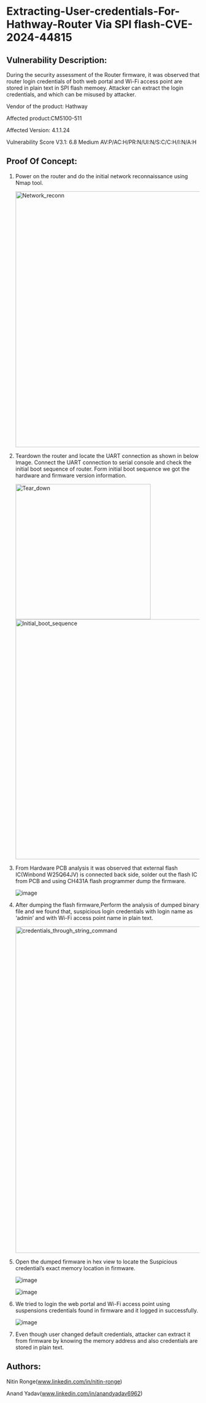# Extracting-User-credentials-For-Hathway-Router Via SPI flash-CVE-2024-44815

## Vulnerability Description:
During the security assessment of the Router firmware, it was observed that router login credentials of both web portal and Wi-Fi access point 
are stored in plain text in SPI flash memoey. Attacker can extract the login credentials, and which can be misused by attacker.

Vendor of the product: Hathway 

Affected product:CM5100-511

Affected Version: 4.1.1.24

Vulnerability Score V3.1: 6.8 Medium AV:P/AC:H/PR:N/UI:N/S:C/C:H/I:N/A:H

## Proof Of Concept:
1. Power on the router and  do the initial network reconnaissance using Nmap tool.
   
   <img width="666" alt="Network_reconn" src="https://github.com/user-attachments/assets/3df2a170-693b-4647-aedb-2a2ca5c82aea">



2. Teardown the  router  and locate the UART connection as shown in below Image.
   Connect the UART connection to serial console and check the initial boot sequence of router.
   Form initial boot sequence we got the hardware and firmware version information.

   <img width="352" alt="Tear_down" src="https://github.com/user-attachments/assets/21f1b287-a1af-4c09-af81-eed683db8b4c">
   

   <img width="625" alt="Initial_boot_sequence" src="https://github.com/user-attachments/assets/5c5b2dd9-6042-422f-80ec-f2abe13cf309">

3. From Hardware PCB analysis it was observed that external flash IC(Winbond W25Q64JV) is connected back side,
   solder out the flash IC from PCB and using CH431A flash programmer dump the firmware.

   ![image](https://github.com/user-attachments/assets/09b9a4b2-de47-4296-b7ab-9f742fe19e30)

4. After dumping the flash firmware,Perform the analysis of dumped binary file and we found that, suspicious login credentials with login name as ‘admin’ and with Wi-Fi access point name in plain text.

   <img width="850" alt="credentials_through_string_command" src="https://github.com/user-attachments/assets/b3212761-010a-4296-9332-762817bf8665">

5. Open the  dumped firmware in hex view to locate the Suspicious credential’s exact memory location  in firmware.

   ![image](https://github.com/user-attachments/assets/ef74dff9-05a2-4f20-93d6-42d4d96c7bf4)


   ![image](https://github.com/user-attachments/assets/9361a738-4bb7-4f24-9c93-8c7622f21c70)

 6. We tried to login the web portal and Wi-Fi access point using suspensions credentials found in firmware and it logged in successfully.

    ![image](https://github.com/user-attachments/assets/dbcdd114-aa63-405c-bba4-6fc51e846abf)

    
 7. Even though user changed default credentials, attacker can extract it from firmware by knowing the memory address and also credentials are stored in plain text.
    
## Authors:
   Nitin Ronge(www.linkedin.com/in/nitin-ronge)
   
   Anand Yadav(www.linkedin.com/in/anandyadav6962)










      
